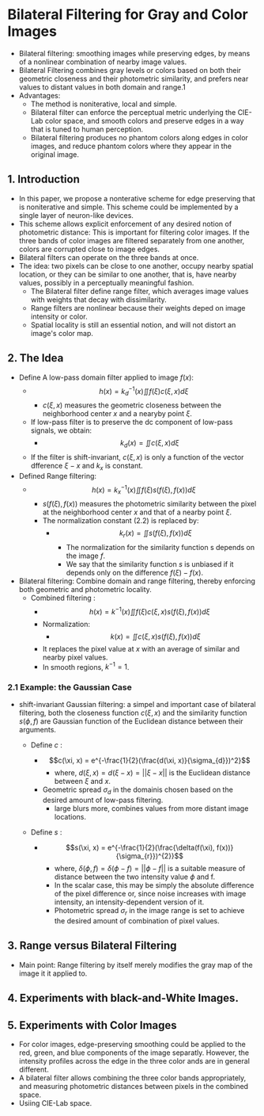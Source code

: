 # Bilateral Filtering for Gray and Color Images
- Bilateral filtering: smoothing images while preserving edges, by means of a nonlinear combination of nearby image values.
- Bilateral Filtering combines gray levels or colors based on both their geometric closeness and their photometric similarity, and prefers near values to distant values in both domain and range.1
- Advantages:
  - The method is noniterative, local and simple.
  - Bilateral filter can enforce the perceptual metric underlying the CIE-Lab color space, and smooth colors and preserve edges in a way that is tuned to human perception. 
  - Bilateral filtering produces no phantom colors along edges in color images, and reduce phantom colors where they appear in the original image.

## 1. Introduction
- In this paper, we propose a nonterative scheme for edge preserving that is noniterative and simple. This scheme could be implemented by a single layer of neuron-like devices.
- This scheme allows explicit enforcement of any desired notion of photometric distance: This is important for filtering color images. If the three bands of color images are filtered separately from one another, colors are corrupted close to image edges.
- Bilateral filters can operate on the three bands at once.
- The idea: two pixels can be close to one another, occupy nearby spatial location, or they can be similar to one another, that is, have nearby values, possibly in a perceptually meaningful fashion.
  - The Bilateral filter define range filter, which averages image values with weights that decay with dissimilarity.
  - Range filters are nonlinear because their weights deped on image intensity or color.
  - Spatial locality is still an essential notion, and will not distort an image's color map.

## 2. The Idea

- Define A low-pass domain filter applied to image $f(x)$:
  - $$h(x) = k_{d}^{-1}(x) \iint f(\xi)c(\xi, x) d\xi \tag{2.1}$$
    - $c(\xi, x)$ measures the geometric closeness between the neighborhood center $x$ and a nearyby point $\xi$. 
  - If low-pass filter is to preserve the dc component of low-pass signals, we obtain:
    - $$k_{d}(x) = \iint c(\xi, x) d\xi \tag{2.2}$$
  - If the filter is shift-invariant, $c(\xi, x)$ is only a function of the vector dfference $\xi -x$ and $k_{x}$ is constant.
- Defined Range filtering:
  - $$h(x) = k_{x}^{-1}(x) \iint f(\xi)s(f(\xi), f(x)) d\xi \tag{2.3}$$
    - $s(f(\xi),f(x))$ measures the photometric similarity between the pixel at the neighborhood center $x$ and that of a nearby point $\xi$.
    -  The normalization constant $(2.2)$ is replaced by:
       -  $$k_{r}(x) = \iint s(f(\xi), f(x))d\xi \tag{2.4}$$
          -  The normalization for the similarity function s depends on the image $f$.
          -  We say that the similarity function $s$ is unbiased if it depends only on the difference $f(\xi) - f(x)$.
 -  Bilateral filtering: Combine domain and range filtering, thereby enforcing both geometric and photometric locality.
    -  Combined filtering :
       -  $$h(x) = k^{-1}(x) \iint f(\xi)c(\xi, x)s(f(\xi), f(x))d\xi$$
       - Normalization:
         - $$k(x) = \iint c(\xi, x) s(f(\xi), f(x))d\xi$$
       - It replaces the pixel value at $x$ with an average of similar and nearby pixel values.
       - In smooth regions, $k^{-1}  = 1$.
### 2.1 Example: the Gaussian Case
- shift-invariant Gaussian filtering: a simpel and important case of bilateral filtering, both the closeness function $c(\xi, x)$ and the similarity function $s(\phi, f)$ are Gaussian function of the Euclidean distance between their arguments.
  - Define $c$ : 
    - $$c(\xi, x) = e^{-\frac{1}{2}(\frac{d(\xi, x)}{\sigma_{d}})^2}$$
      - where, $d(\xi, x) = d(\xi - x) = ||\xi - x||$ is the Euclidean distance between $\xi$ and $x$.
    - Geometric spread $\sigma_d$ in the domainis chosen based on the desired amount of low-pass filtering. 
      - large blurs more, combines values from more distant image locations.

  - Define $s$ : 
    - $$s(\xi, x) = e^{-\frac{1}{2}(\frac{\delta(f(\xi), f(x))}{\sigma_{r}})^{2}}$$
      - where, $\delta(\phi, f) = \delta(\phi - f) = ||\phi - f||$ is a suitable measure of distance between the two intensity value $\phi$ and f.
      - In the scalar case, this may be simply the absolute difference of the pixel difference or, since noise increases with image intensity, an intensity-dependent version of it.
      - Photometric spread $\sigma_r$ in the image range is set to achieve the desired amount of combination of pixel values. 
## 3. Range versus Bilateral Filtering
- Main point: Range filtering by itself merely modifies the gray map of the image it it applied to.

## 4. Experiments with black-and-White Images.

## 5. Experiments with Color Images
- For color images, edge-preserving smoothing could be applied to the red, green, and blue components of the image separatly. However, the intensity profiles across the edge in the three color  ands are in general different. 
- A bilateral filter allows combining the three color bands appropriately, and measuring photometric distances between pixels in the combined space.
- Usiing CIE-Lab space.